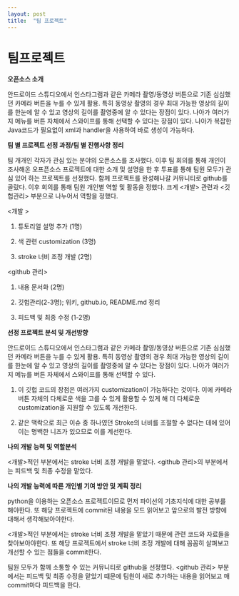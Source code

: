```yaml
---
layout: post
title:  "팀 프로젝트"
---
```


# 팀프로젝트

**오픈소스 소개**

안드로이드 스튜디오에서 인스타그램과 같은 카메라 촬영/동영상 버튼으로 기존 심심했던 카메라 버튼을 누를 수 있게 활용. 
특히 동영상 촬영의 경우 최대 가능한 영상의 길이를 한눈에 알 수 있고 영상의 길이를 촬영중에 알 수 있다는 장점이 있다. 
나아가 여러가지 메뉴를 버튼 자체에서 스와이프를 통해 선택할 수 있다는 장점이 있다. 
나아가 복잡한 Java코드가 필요없이 xml과 handler을 사용하여 바로 생성이 가능하다.

**팀 별 프로젝트 선정 과정/팀 별 진행사항 정리**

팀 개개인 각자가 관심 있는 분야의 오픈소스를 조사했다. 
이후 팀 회의를 통해 개인이 조사해온 오프픈소스 프로젝트에 대한 소개 및 설명을 한 후 투표를 통해 팀원 모두가 관심 있어 하는 프로젝트를 선정했다. 
함께 프로젝트를 완성해나갈 커뮤니티로 github를 골랐다.
이후 회의를 통해 팀원 개인별 역할 및 활동을 정했다. 크게 <개발> 관련과 <깃헙관리> 부분으로 나누어서 역할을 정했다. 

<개발 > 

1. 튜토리얼 설명 추가 (1명)

2. 색 관련 customization (3명)

3. stroke 너비 조정 개발 (2명)

<github 관리>

1. 내용 문서화 (2명)

2. 깃헙관리(2-3명); 위키, github.io, README.md 정리

3. 피드백 및 최종 수정 (1-2명)

**선정 프로젝트 분석 및 개선방향**

안드로이드 스튜디오에서 인스타그램과 같은 카메라 촬영/동영상 버튼으로 기존 심심했던 카메라 버튼을 누를 수 있게 활용. 
특히 동영상 촬영의 경우 최대 가능한 영상의 길이를 한눈에 알 수 있고 영상의 길이를 촬영중에 알 수 있다는 장점이 있다. 
나아가 여러가지 메뉴를 버튼 자체에서 스와이프를 통해 선택할 수 있다. 

1. 이 깃헙 코드의 장점은 여러가지 customization이 가능하다는 것이다. 
이에 카메라 버튼 자체의 다체로운 색을 고를 수 있게 활용할 수 있게 해 더 다체로운 customization을 지원할 수 있도록 개선한다.

2. 같은 맥락으로 최근 이슈 중 하나였던 Stroke의 너비를 조절할 수 없다는 데에 있어 이는 명백한 니즈가 있으므로 이를 계선한다.

**나의 개발 능력 및 역할분석**

<개발>적인 부분에서는 stroke 너비 조정 개발을 맡았다.
<github 관리>의 부분에서는 피드백 및 최종 수정을 맡았다.

**나의 개발 능력에 따른 개인별 기여 방안 및 계획 정리**

python을 이용하는 오픈소스 프로젝트이므로 먼저 파이선의 기초지식에 대한 공부를 해야한다.
또 해당 프로젝트에 commit된 내용을 모드 읽어보고 앞으로의 발전 방향에대해서 생각해보아야한다. 

<개발>적인 부분에서는 stroke 너비 조정 개발을 맡았기 때문에 관련 코드와 자료들을 찾아보아야한다. 
또 해당 프로젝트에서 stroke 너비 조정 개발에 대해 꼼꼼히 살펴보고 개선할 수 있는 점들을 commit한다.

팀원 모두가 함께 소통할 수 있는 커뮤니티로 github을 선정했다.
<github 관리> 부분에서는 피드백 및 최종 수정을 맡았기 떄문에 팀원이 새로 추가하는 내용을 읽어보고 매 commit마다 피드백을 한다. 
